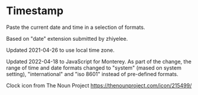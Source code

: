 # Timestamp

Paste the current date and time in a selection of formats.

Based on "date" extension submitted by zhiyelee.

Updated 2021-04-26 to use local time zone.

Updated 2022-04-18 to JavaScript for Monterey. As part of the change, the range of time and date formats changed to "system" (mased on system setting), "international" and "iso 8601" instead of pre-defined formats.

Clock icon from The Noun Project https://thenounproject.com/icon/215499/